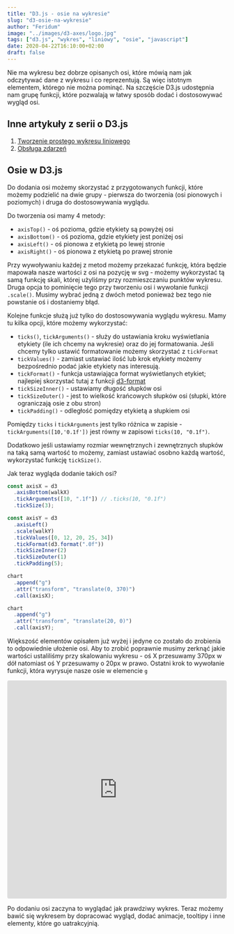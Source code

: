 ```yaml
---
title: "D3.js - osie na wykresie"
slug: "d3-osie-na-wykresie"
author: "Feridum"
image: "../images/d3-axes/logo.jpg"
tags: ["d3.js", "wykres", "liniowy", "osie", "javascript"]
date: 2020-04-22T16:10:00+02:00
draft: false
---
```


Nie ma wykresu bez dobrze opisanych osi, które mówią nam jak odczytywać dane z wykresu i co reprezentują. Są więc istotnym elementem, którego nie można pominąć. Na szczęście D3.js udostępnia nam grupę funkcji, które pozwalają w łatwy sposób dodać i dostosowywać wygląd osi.

<!--more-->

## Inne artykuły z serii o D3.js

1. [Tworzenie prostego wykresu liniowego](/post/d3-prosty-wykres-liniowy)
2. [Obsługa zdarzeń](/post/d3-obsluga-zdarzen)


## Osie w D3.js

Do dodania osi możemy skorzystać z przygotowanych funkcji, które możemy podzielić na dwie grupy - pierwsza do tworzenia (osi pionowych i poziomych) i druga do dostosowywania wyglądu.

Do tworzenia osi mamy 4 metody: 

- `axisTop()` - oś pozioma, gdzie etykiety są powyżej osi
- `axisBottom()` - oś pozioma, gdzie etykiety jest poniżej osi
- `axisLeft()` - oś pionowa z etykietą po lewej stronie
- `axisRight()` - oś pionowa z etykietą po prawej stronie

Przy wywoływaniu każdej z metod możemy przekazać funkcję, która będzie mapowała nasze wartości z osi na pozycję w svg - możemy wykorzystać tą samą funkcję skali, której użyliśmy przy rozmieszczaniu punktów wykresu. Druga opcja to pominięcie tego przy tworzeniu osi i wywołanie funkcji `.scale()`. Musimy wybrać jedną z dwóch metod ponieważ bez tego nie powstanie oś i dostaniemy błąd. 

Kolejne funkcje służą już tylko do dostosowywania wyglądu wykresu. Mamy tu kilka opcji, które możemy wykorzystać: 

- `ticks()`, `tickArguments()` - służy do ustawiania kroku wyświetlania etykiety (ile ich chcemy na wykresie) oraz do jej formatowania. Jeśli chcemy tylko ustawić formatowanie możemy skorzystać z `tickFormat`
- `tickValues()` - zamiast ustawiać ilość lub krok etykiety możemy bezpośrednio podać jakie etykiety nas interesują.
- `tickFormat()` - funkcja ustawiająca format wyświetlanych etykiet; najlepiej skorzystać tutaj z funkcji [d3-format](https://github.com/d3/d3-format)
- `tickSizeInner()` - ustawiamy długość słupków osi
- `tickSizeOuter()` - jest to wielkość krańcowych słupków osi (słupki, które ograniczają osie z obu stron)
- `tickPadding()` - odległość pomiędzy etykietą a słupkiem osi
	
Pomiędzy `ticks` i `tickArguments`  jest tylko różnica w zapisie - `tickArguments([10,'0.1f'])` jest równy w zapisowi `ticks(10, "0.1f")`.

Dodatkowo jeśli ustawiamy rozmiar wewnętrznych i zewnętrznych słupków na taką samą wartość to możemy, zamiast ustawiać osobno każdą wartość, wykorzystać funkcję `tickSize()`.

Jak teraz wygląda dodanie takich osi?
```js
const axisX = d3
  .axisBottom(walkX)
  .tickArguments([10, ".1f"]) // .ticks(10, "0.1f")
  .tickSize(3);

const axisY = d3
  .axisLeft()
  .scale(walkY)
  .tickValues([0, 12, 20, 25, 34])
  .tickFormat(d3.format(".0f"))
  .tickSizeInner(2)
  .tickSizeOuter(1)
  .tickPadding(5);

chart
  .append("g")
  .attr("transform", "translate(0, 370)")
  .call(axisX);

chart
  .append("g")
  .attr("transform", "translate(20, 0)")
  .call(axisY);
```

Większość elementów opisałem już wyżej i jedyne co zostało do zrobienia to odpowiednie ułożenie osi. Aby to zrobić poprawnie musimy zerknąć jakie wartości ustaliliśmy przy skalowaniu wykresu - oś X przesuwamy 370px w dół natomiast oś Y przesuwamy o 20px w prawo. Ostatni krok to wywołanie funkcji, która wyrysuje nasze osie w elemencie `g`

<iframe
     src="https://codesandbox.io/embed/d3-axes-vfzwi?fontsize=14&hidenavigation=1&theme=dark"
     style="width:100%; height:500px; border:0; border-radius: 4px; overflow:hidden;"
     title="d3-axes"
     allow="accelerometer; ambient-light-sensor; camera; encrypted-media; geolocation; gyroscope; hid; microphone; midi; payment; usb; vr"
     sandbox="allow-forms allow-modals allow-popups allow-presentation allow-same-origin allow-scripts"
   ></iframe>

Po dodaniu osi zaczyna to wyglądać jak prawdziwy wykres. Teraz możemy bawić się wykresem by dopracować wygląd, dodać animacje, tooltipy i inne elementy, które go uatrakcyjnią.